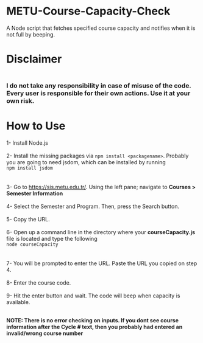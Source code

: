 # METU-Course-Capacity-Check
  A Node script that fetches specified course capacity and notifies when it is not full by beeping.
# Disclaimer
<h3><br> I do not take any responsibility in case of misuse of the code. Every user is responsible for their own actions. Use it at your own risk.</br></h3>

# How to Use
  1- Install Node.js
      <br></br>
  2- Install the missing packages via ```npm install <packagename>```. Probably you are going to need jsdom, which can be installed by running 
      <br>```npm install jsdom```</br>
      <br></br>
  3- Go to https://sis.metu.edu.tr/. Using the left pane; navigate to <b>Courses > Semester Information</b>
      <br></br>
  4- Select the Semester and Program. Then, press the Search button.
      <br></br>
  5- Copy the URL.
      <br></br>
  6- Open up a command line in the directory where your <b>courseCapacity.js</b> file is located and type the following
      <br>```node courseCapacity```</br>
      <br></br>
  7- You will be prompted to enter the URL. Paste the URL you copied on step 4.
      <br></br>
  8- Enter the course code.
      <br></br>
  9- Hit the enter button and wait. The code will beep when capacity is available.
      <br></br>

  <b>NOTE: There is no error checking on inputs. If you dont see course information after the Cycle # text, then you probably had entered an invalid/wrong course number</b>
